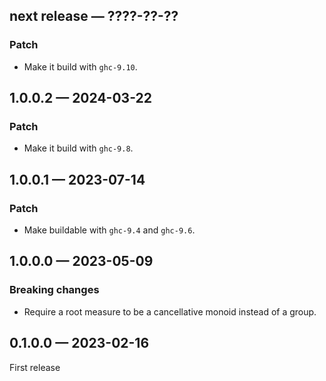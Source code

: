 ## next release — ????-??-??

### Patch

* Make it build with `ghc-9.10`.

## 1.0.0.2 — 2024-03-22

### Patch

* Make it build with `ghc-9.8`.

## 1.0.0.1 — 2023-07-14

### Patch

* Make buildable with `ghc-9.4` and `ghc-9.6`.

## 1.0.0.0 — 2023-05-09

### Breaking changes

* Require a root measure to be a cancellative monoid instead of a group.

## 0.1.0.0 — 2023-02-16

First release
